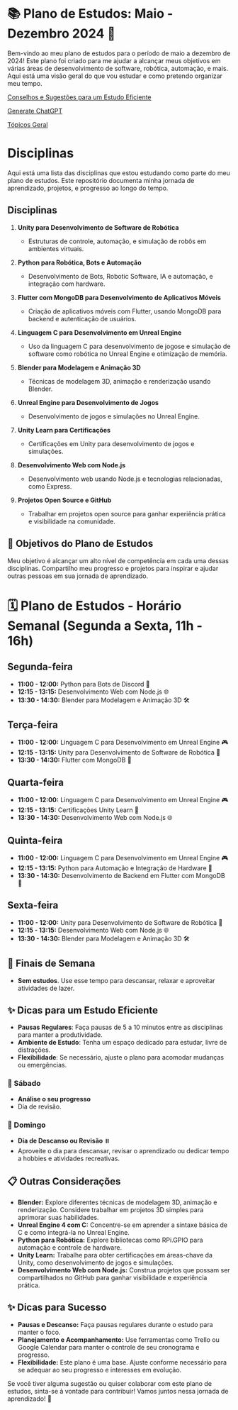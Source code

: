 # 📚 Plano de Estudos: Maio - Dezembro 2024 📅

Bem-vindo ao meu plano de estudos para o período de maio a dezembro de 2024! Este plano foi criado para me ajudar a alcançar meus objetivos em várias áreas de desenvolvimento de software, robótica, automação, e mais. Aqui está uma visão geral do que vou estudar e como pretendo organizar meu tempo.


[Conselhos e Sugestões para um Estudo Eficiente](https://github.com/elisioMassaqui/Plano-de-estudo-maio-dezembro-2024/blob/main/estudoEficiente.md)

[Generate ChatGPT](https://chat.openai.com/share/d6512e7d-835a-4e99-8f75-28a4615861ce)

[Tópicos Geral](https://github.com/elisioMassaqui/Plano-de-estudo-maio-dezembro-2024/blob/main/topicosMaio.md)

# Disciplinas

Aqui está uma lista das disciplinas que estou estudando como parte do meu plano de estudos. Este repositório documenta minha jornada de aprendizado, projetos, e progresso ao longo do tempo.

## Disciplinas
1. **Unity para Desenvolvimento de Software de Robótica** 
   - Estruturas de controle, automação, e simulação de robôs em ambientes virtuais.
   
2. **Python para Robótica, Bots e Automação**
   - Desenvolvimento de Bots, Robotic Software, IA e automação, e integração com hardware.
   
3. **Flutter com MongoDB para Desenvolvimento de Aplicativos Móveis**
   - Criação de aplicativos móveis com Flutter, usando MongoDB para backend e autenticação de usuários.
   
4. **Linguagem C para Desenvolvimento em Unreal Engine**
   - Uso da linguagem C para desenvolvimento de jogose e simulação de software como robótica no Unreal Engine e otimização de memória.
   
5. **Blender para Modelagem e Animação 3D**
   - Técnicas de modelagem 3D, animação e renderização usando Blender.
   
6. **Unreal Engine para Desenvolvimento de Jogos**
   - Desenvolvimento de jogos e simulações no Unreal Engine.
   
7. **Unity Learn para Certificações**
   - Certificações em Unity para desenvolvimento de jogos e simulações.
   
8. **Desenvolvimento Web com Node.js**
   - Desenvolvimento web usando Node.js e tecnologias relacionadas, como Express.
   
9. **Projetos Open Source e GitHub**
   - Trabalhar em projetos open source para ganhar experiência prática e visibilidade na comunidade.

## 🚀 Objetivos do Plano de Estudos
Meu objetivo é alcançar um alto nível de competência em cada uma dessas disciplinas. Compartilho meu progresso e projetos para inspirar e ajudar outras pessoas em sua jornada de aprendizado.

# 🗓️ Plano de Estudos - Horário Semanal (Segunda a Sexta, 11h - 16h)

## Segunda-feira
- **11:00 - 12:00:** Python para Bots de Discord 🐍
- **12:15 - 13:15:** Desenvolvimento Web com Node.js 🌐
- **13:30 - 14:30:** Blender para Modelagem e Animação 3D 🛠️

## Terça-feira
- **11:00 - 12:00:** Linguagem C para Desenvolvimento em Unreal Engine 🎮
- **12:15 - 13:15:** Unity para Desenvolvimento de Software de Robótica 🤖
- **13:30 - 14:30:** Flutter com MongoDB 📱

## Quarta-feira
- **11:00 - 12:00:** Linguagem C para Desenvolvimento em Unreal Engine 🎮
- **12:15 - 13:15:** Certificações Unity Learn 📜
- **13:30 - 14:30:** Desenvolvimento Web com Node.js 🌐

## Quinta-feira
- **11:00 - 12:00:** Linguagem C para Desenvolvimento em Unreal Engine 🎮
- **12:15 - 13:15:** Python para Automação e Integração de Hardware 🐍
- **13:30 - 14:30:** Desenvolvimento de Backend em Flutter com MongoDB 📱

## Sexta-feira
- **11:00 - 12:00:** Unity para Desenvolvimento de Software de Robótica 🤖
- **12:15 - 13:15:** Desenvolvimento Web com Node.js 🌐
- **13:30 - 14:30:** Blender para Modelagem e Animação 3D 🛠️

## 📅 Finais de Semana
- **Sem estudos**. Use esse tempo para descansar, relaxar e aproveitar atividades de lazer.

## ✨ Dicas para um Estudo Eficiente
- **Pausas Regulares**: Faça pausas de 5 a 10 minutos entre as disciplinas para manter a produtividade.
- **Ambiente de Estudo**: Tenha um espaço dedicado para estudar, livre de distrações.
- **Flexibilidade**: Se necessário, ajuste o plano para acomodar mudanças ou emergências.


### 📅 Sábado
- **Análise o seu progresso**
- Dia de revisão.

### 📅 Domingo
- **Dia de Descanso ou Revisão** ⏸️
- Aproveite o dia para descansar, revisar o aprendizado ou dedicar tempo a hobbies e atividades recreativas.

## 📋 Outras Considerações

- **Blender:** Explore diferentes técnicas de modelagem 3D, animação e renderização. Considere trabalhar em projetos 3D simples para aprimorar suas habilidades.
- **Unreal Engine 4 com C:** Concentre-se em aprender a sintaxe básica de C e como integrá-la no Unreal Engine.
- **Python para Robótica:** Explore bibliotecas como RPi.GPIO para automação e controle de hardware.
- **Unity Learn:** Trabalhe para obter certificações em áreas-chave da Unity, como desenvolvimento de jogos e simulações.
- **Desenvolvimento Web com Node.js:** Construa projetos que possam ser compartilhados no GitHub para ganhar visibilidade e experiência prática.

## ✨ Dicas para Sucesso
- **Pausas e Descanso:** Faça pausas regulares durante o estudo para manter o foco.
- **Planejamento e Acompanhamento:** Use ferramentas como Trello ou Google Calendar para manter o controle de seu cronograma e progresso.
- **Flexibilidade:** Este plano é uma base. Ajuste conforme necessário para se adequar ao seu progresso e interesses em evolução.

Se você tiver alguma sugestão ou quiser colaborar com este plano de estudos, sinta-se à vontade para contribuir! Vamos juntos nessa jornada de aprendizado! 🚀
